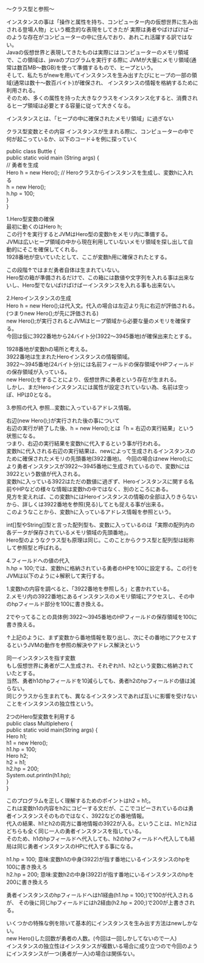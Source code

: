 〜クラス型と参照〜

インスタンスの事は「操作と属性を持ち、コンピューター内の仮想世界に生み出される登場人物」という概念的な表現をしてきたが
実際は勇者やばけばけばーのような存在がコンピューターの中に住んでおり、あれこれ活躍する訳ではない。<br>
Javaの仮想世界と表現してきたものは実際にはコンピューターのメモリ領域で、この領域は、javaのプログラムを実行する際に
JVMが大量にメモリ領域(通常は数百MB〜数GB)を使って準備するもので、ヒープという。<br>
そして、私たちがnewを用いてインスタンスを生み出すたびにヒープの一部の領域(通常は数十〜数百バイト)が確保され、
インスタンスの情報を格納するために利用される。<br>
そのため、多くの属性を持った大きなクラスをインスタンス化すると、消費されるヒープ領域は必要とする容量に従って大きくなる。<br>

インスタンスとは、「ヒープの中に確保されたメモリ領域」に過ぎない<br>

クラス型変数とその内容
インスタンスが生まれる際に、コンピューターの中で何が起こっているか、以下のコード↓を例に探っていく<br>

public class Buttle {<br>
  public static void main (String args) {<br>
  // 勇者を生成<br>
    Hero h = new Hero(); // Heroクラスからインスタンスを生成し、変数hに入れる<br>
    h = new Hero();<br>
    h.hp = 100;<br>
  }<br>
}<br>

1.Hero型変数の確保<br>
最初に動くのはHero h;<br>
この行↑を実行するとJVMはHero型の変数hをメモリ内に準備する。<br>
JVMは広いヒープ領域の中から現在利用していないメモリ領域を探し出して自動的にそこを確保してくれる。<br>
1928番地が空いていたとして、ここが変数h用に確保されたとする。<br>

この段階↑ではまだ勇者自体は生まれていない。<br>
Hero型の箱が準備されるだけで、この箱には数値や文字列を入れる事は出来ないし、Hero型でないばけばけばーインスタンスを入れる事も出来ない。<br>

2.Heroインスタンスの生成<br>
Hero h = new Hero();は代入文。代入の場合は左辺より先に右辺が評価される。<br>
(つまりnew Hero();が先に評価される)<br>
new Hero();が実行されるとJVMはヒープ領域から必要な量のメモリを確保する。<br>
今回は仮に3922番地から24バイト分(3922〜3945番地)が確保出来たとする。<br>

1928番地が変数hの場所と考える。<br>
3922番地は生まれたHeroインスタンスの情報領域。<br>
3922〜3945番地(24バイト分)には名前フィールドの保存領域やHPフィールドの保存領域が入っている。<br>
new Hero();をすることにより、仮想世界に勇者という存在が生まれる。<br>
しかし、まだHeroインスタンスには属性が設定されていない為、名前は空っぽ、HPは0となる。<br>

3.参照の代入
参照…変数に入っているアドレス情報。<br>

右辺(new Hero();)が実行された後の事について<br>
右辺の実行が終了した後、h = new Hero();とは「h = 右辺の実行結果」という状態になる。<br>
つまり、右辺の実行結果を変数hに代入するという事が行われる。<br>
変数hに代入される右辺の実行結果は、newによって生成されるインスタンスのために確保されたメモリの先頭番地(3922番地)。
今回の場合はnew Hero();により勇者インスタンスが3922〜3945番地に生成されているので、変数hには3922という数値が代入される。<br>
変数hに入っている3922はただの数値に過ぎず、Heroインスタンスに関する名前やHPなどの様々な情報は変数hの中ではなく、別のところにある。<br>
見方を変えれば、この変数hにはHeroインスタンスの情報の全部は入りきらないから、詳しくは3922番地を参照(見る)してとも捉える事が出来る。<br>
このようなことから、変数hに入っているアドレス情報を参照という。<br>

int[]型やString[]型と言った配列型も、変数に入っているのは「実際の配列内の各データが保存されているメモリ領域の先頭番地」。<br>
Hero型のようなクラス型も原理は同じ。このことからクラス型と配列型は総称して参照型と呼ばれる。<br>

4.フィールドへの値の代入<br>
h.hp = 100;では、変数hに格納されている勇者のHPを100に設定する。この行をJVMは以下のように↓解釈して実行する。<br>

1.変数hの内容を調べると、「3922番地を参照しろ」と書かれている。<br>
2.メモリ内の3922番地にあるインスタンスのメモリ領域にアクセスし、その中のhpフィールド部分を100に書き換える。<br>

2でやってることの具体例:3922〜3945番地のHPフィールドの保存領域を100に書き換える。<br>

↑上記のように、まず変数から番地情報を取り出し、次にその番地にアクセスするというJVMの動作を参照の解決やアドレス解決という<br>

同一インスタンスを指す変数<br>
もし仮想世界に勇者が二人生成され、それぞれh1、h2という変数に格納されていたとする。<br>
当然、勇者h1のhpフィールドを10減らしても、勇者h2のhpフィールドの値は減らない。<br>
同じクラスから生まれても、異なるインスタンスであれば互いに影響を受けないことをインスタンスの独立性という。<br>

2つのHero型変数を利用する<br>
public class Multiplehero {<br>
  public static void main(String args) {<br>
    Hero h1;<br>
    h1 = new Hero();<br>
    h1.hp = 100;<br>
    Hero h2;<br>
    h2 = h1;<br>
    h2.hp = 200;<br>
    System.out.println(h1.hp);<br>
  }<br>
}<br>

このプログラムを正しく理解するためのポイントはh2 = h1;。<br>
これは変数h1の内容をh2にコピーする文だが、ここでコピーされているのは勇者インスタンスそのものではなく、3922などの番地情報。<br>
代入の結果、h1とh2の両方に番地情報の3922が入る。ということは、h1とh2はどちらも全く同じ一人の勇者インスタンスを指している。<br>
そのため、h1のhpフィールドへ代入しても、h2のhpフィールドへ代入しても結局は同じ勇者インスタンスのHPに代入する事になる。<br>

h1.hp = 100; 意味:変数h1の中身(3922)が指す番地にいるインスタンスのhpを100に書き換えろ<br>
h2.hp = 200; 意味:変数h2の中身(3922)が指す番地にいるインスタンスのhpを200に書き換えろ<br>

勇者インスタンスのhpフィールドへはh1経由(h1.hp = 100;)で100が代入されるが、
その後に同じhpフィールドにはh2経由(h2.hp = 200;)で200が上書きされる。<br>

いくつかの特殊な例を除いて基本的にインスタンスを生み出す方法はnewしかない。<br>
new Hero()した回数が勇者の人数。(今回は一回しかしてないので一人)<br>
インスタンスの独立性はインスタンスが複数いる場合に成り立つので今回のようにインスタンスが一つ(勇者が一人)の場合は関係ない。<br>

